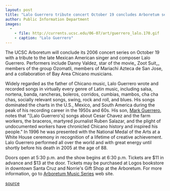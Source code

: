 ```yaml
---
layout: post
title: "Lalo Guerrero tribute concert October 19 concludes Arboretum series"
author: Public Information Department
images:
  -
    - file: http://currents.ucsc.edu/06-07/art/guerrero_lalo.170.gif
    - caption: "Lalo Guerrero"
---
```


The UCSC Arboretum will conclude its 2006 concert series on October 19 with a tribute to the late Mexican American singer and composer Lalo Guerrero. Performers include Danny Valdez, star of the movie_ Zoot Suit,_ members of the group Ozomatli, members of Mariachi Azteca de San Jose, and a collaboration of Bay Area Chicano musicians.

Widely regarded as the father of Chicano music, Lalo Guerrero wrote and recorded songs in virtually every genre of Latin music, including salsa, nortena, banda, rancheras, boleros, corridos, cumbias, mambos, cha cha chas, socially relevant songs, swing, rock and roll, and blues. His songs dominated the charts in the U.S., Mexico, and South America during the peak of his recording career in the 1950s and 60s. His son, [Mark Guerrero][1], notes that "[Lalo Guerrero's] songs about Cesar Chavez and the farm workers, the braceros, martyred journalist Ruben Salazar, and the plight of undocumented workers have chronicled Chicano history and inspired his people." In 1996 he was presented with the National Medal of the Arts at a White House ceremony in recognition of a lifetime of creative achievement. Lalo Guerrero performed all over the world and with great energy until shortly before his death in 2005 at the age of 88.

Doors open at 5:30 p.m. and the show begins at 6:30 p.m. Tickets are $11 in advance and $13 at the door. Tickets may be purchased at Logos bookstore in downtown Santa Cruz and Norrie's Gift Shop at the Arboretum. For more information, go to [Arboretum Music Series][2] web site.

[1]: http://markguerrero.net/8.php
[2]: http://arboretum.ucsc.edu/music/index.html

[source](http://www1.ucsc.edu/currents/06-07/10-16/brief-guerrero.asp "Permalink to brief-guerrero")
